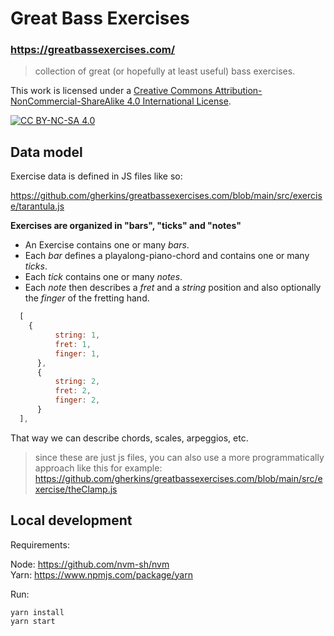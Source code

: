 # Great Bass Exercises

### https://greatbassexercises.com/

> collection of great (or hopefully at least useful) bass exercises.

This work is licensed under a
[Creative Commons Attribution-NonCommercial-ShareAlike 4.0 International License][cc-by-nc-sa].

[![CC BY-NC-SA 4.0][cc-by-nc-sa-image]][cc-by-nc-sa]

[cc-by-nc-sa]: http://creativecommons.org/licenses/by-nc-sa/4.0/
[cc-by-nc-sa-image]: https://licensebuttons.net/l/by-nc-sa/4.0/88x31.png
[cc-by-nc-sa-shield]: https://img.shields.io/badge/License-CC%20BY--NC--SA%204.0-lightgrey.svg


## Data model

Exercise data is defined in JS files like so:

https://github.com/gherkins/greatbassexercises.com/blob/main/src/exercise/tarantula.js

__Exercises are organized in "bars", "ticks" and "notes"__

* An Exercise contains one or many _bars_.
* Each _bar_ defines a playalong-piano-chord and contains one or many _ticks_.
* Each _tick_ contains one or many _notes_.
* Each _note_ then describes a _fret_ and a _string_ position and also optionally the _finger_ of the fretting hand.

```javascript
  [
    {
          string: 1,
          fret: 1,
          finger: 1,
      },
      {
          string: 2,
          fret: 2,
          finger: 2,
      }
  ],
```

That way we can describe chords, scales, arpeggios, etc.

> since these are just js files, you can also use a more programmatically approach like this for example: https://github.com/gherkins/greatbassexercises.com/blob/main/src/exercise/theClamp.js


## Local development

Requirements:

Node: https://github.com/nvm-sh/nvm   
Yarn: https://www.npmjs.com/package/yarn

Run:

    yarn install
    yarn start

